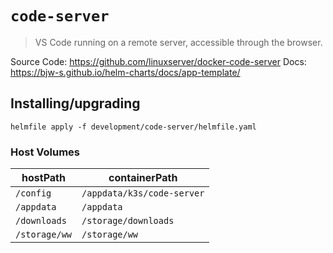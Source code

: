 # `code-server`
> VS Code running on a remote server, accessible through the browser.

Source Code: https://github.com/linuxserver/docker-code-server
Docs: https://bjw-s.github.io/helm-charts/docs/app-template/

## Installing/upgrading

```shell
helmfile apply -f development/code-server/helmfile.yaml
```

### Host Volumes

| hostPath      | containerPath              |
| ------------- | -------------------------- |
| `/config`     | `/appdata/k3s/code-server` |
| `/appdata`    | `/appdata`                 |
| `/downloads`  | `/storage/downloads`       |
| `/storage/ww` | `/storage/ww`              |
